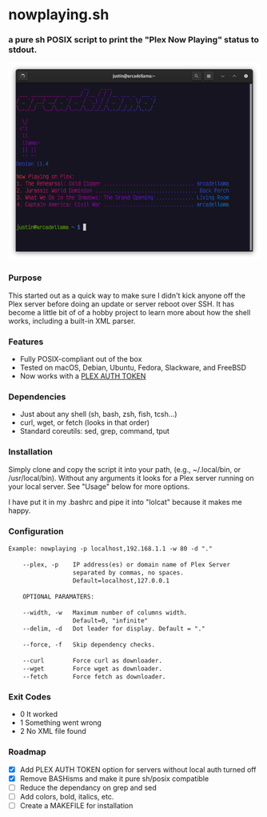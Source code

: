 # nowplaying.sh
### a pure sh POSIX script to print the "Plex Now Playing" status to stdout.

![Image](/images/screenshot.png)

### Purpose
This started out as a quick way to make sure I didn't kick anyone off the Plex server before doing an update or server reboot over SSH. It has become a little bit of of a hobby project to learn more about how the shell works, including a built-in XML parser.

### Features
- Fully POSIX-compliant out of the box
- Tested on macOS, Debian, Ubuntu, Fedora, Slackware, and FreeBSD
- Now works with a [PLEX AUTH TOKEN](https://support.plex.tv/articles/204059436-finding-an-authentication-token-x-plex-token/)

### Dependencies
- Just about any shell (sh, bash, zsh, fish, tcsh...)
- curl, wget, or fetch (looks in that order)
- Standard coreutils: sed, grep, command, tput

### Installation
Simply clone and copy the script it into your path, (e.g., ~/.local/bin, or /usr/local/bin). Without any arguments it looks for a Plex server running on your local server.
See "Usage" below for more options.

I have put it in my .bashrc and pipe it into "lolcat" because it makes me happy.

### Configuration

    Example: nowplaying -p localhost,192.168.1.1 -w 80 -d "." 

        --plex, -p    IP address(es) or domain name of Plex Server
                      separated by commas, no spaces.
                      Default=localhost,127.0.0.1

        OPTIONAL PARAMATERS:

        --width, -w   Maximum number of columns width.
                      Default=0, "infinite"
        --delim, -d   Dot leader for display. Default = "."
       
        --force, -f   Skip dependency checks.

        --curl        Force curl as downloader.
        --wget        Force wget as downloader.
        --fetch       Force fetch as downloader.

### Exit Codes
- 0 It worked
- 1 Something went wrong
- 2 No XML file found

### Roadmap
- [x] Add PLEX AUTH TOKEN option for servers without local auth turned off
- [x] Remove BASHisms and make it pure sh/posix compatible
- [ ] Reduce the dependancy on grep and sed
- [ ] Add colors, bold, italics, etc.
- [ ] Create a MAKEFILE for installation

